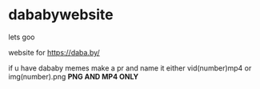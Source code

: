 # dababywebsite

lets goo

website for https://daba.by/

if u have dababy memes make a pr and name it either vid(number)mp4 or img(number).png **PNG AND MP4 ONLY**
